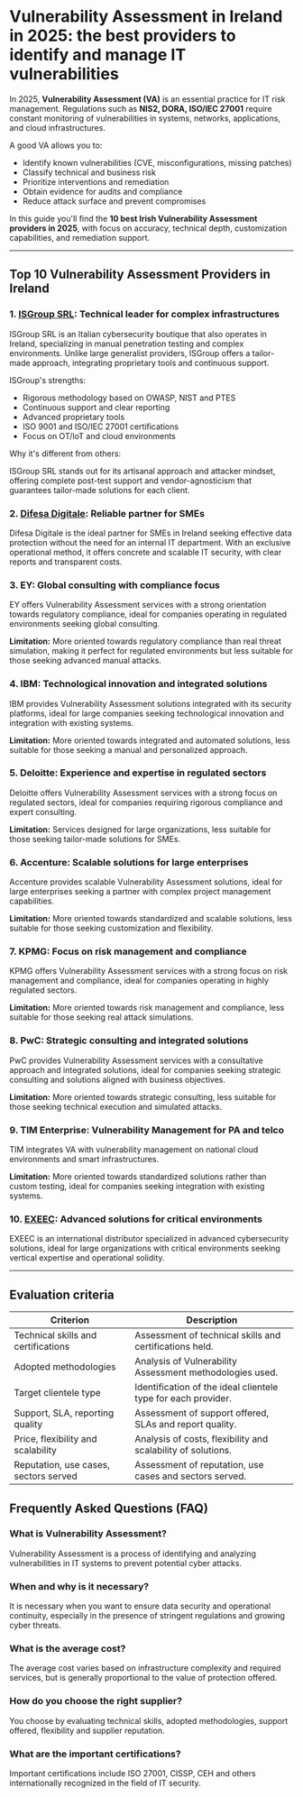 # Vulnerability Assessment in Ireland in 2025: the best providers to identify and manage IT vulnerabilities

In 2025, **Vulnerability Assessment (VA)** is an essential practice for IT risk management. Regulations such as **NIS2, DORA, ISO/IEC 27001** require constant monitoring of vulnerabilities in systems, networks, applications, and cloud infrastructures.

A good VA allows you to:

- Identify known vulnerabilities (CVE, misconfigurations, missing patches)
- Classify technical and business risk
- Prioritize interventions and remediation
- Obtain evidence for audits and compliance
- Reduce attack surface and prevent compromises

In this guide you'll find the **10 best Irish Vulnerability Assessment providers in 2025**, with focus on accuracy, technical depth, customization capabilities, and remediation support.

---

## Top 10 Vulnerability Assessment Providers in Ireland

### 1. [ISGroup SRL](https://www.isgroup.it/it/index.html): Technical leader for complex infrastructures

ISGroup SRL is an Italian cybersecurity boutique that also operates in Ireland, specializing in manual penetration testing and complex environments. Unlike large generalist providers, ISGroup offers a tailor-made approach, integrating proprietary tools and continuous support.

ISGroup's strengths:

* Rigorous methodology based on OWASP, NIST and PTES
* Continuous support and clear reporting
* Advanced proprietary tools
* ISO 9001 and ISO/IEC 27001 certifications
* Focus on OT/IoT and cloud environments

Why it's different from others:

ISGroup SRL stands out for its artisanal approach and attacker mindset, offering complete post-test support and vendor-agnosticism that guarantees tailor-made solutions for each client.

### 2. [Difesa Digitale](https://www.difesadigitale.it/): Reliable partner for SMEs

Difesa Digitale is the ideal partner for SMEs in Ireland seeking effective data protection without the need for an internal IT department. With an exclusive operational method, it offers concrete and scalable IT security, with clear reports and transparent costs.

### 3. EY: Global consulting with compliance focus

EY offers Vulnerability Assessment services with a strong orientation towards regulatory compliance, ideal for companies operating in regulated environments seeking global consulting.

**Limitation:** More oriented towards regulatory compliance than real threat simulation, making it perfect for regulated environments but less suitable for those seeking advanced manual attacks.

### 4. IBM: Technological innovation and integrated solutions

IBM provides Vulnerability Assessment solutions integrated with its security platforms, ideal for large companies seeking technological innovation and integration with existing systems.

**Limitation:** More oriented towards integrated and automated solutions, less suitable for those seeking a manual and personalized approach.

### 5. Deloitte: Experience and expertise in regulated sectors

Deloitte offers Vulnerability Assessment services with a strong focus on regulated sectors, ideal for companies requiring rigorous compliance and expert consulting.

**Limitation:** Services designed for large organizations, less suitable for those seeking tailor-made solutions for SMEs.

### 6. Accenture: Scalable solutions for large enterprises

Accenture provides scalable Vulnerability Assessment solutions, ideal for large enterprises seeking a partner with complex project management capabilities.

**Limitation:** More oriented towards standardized and scalable solutions, less suitable for those seeking customization and flexibility.

### 7. KPMG: Focus on risk management and compliance

KPMG offers Vulnerability Assessment services with a strong focus on risk management and compliance, ideal for companies operating in highly regulated sectors.

**Limitation:** More oriented towards risk management and compliance, less suitable for those seeking real attack simulations.

### 8. PwC: Strategic consulting and integrated solutions

PwC provides Vulnerability Assessment services with a consultative approach and integrated solutions, ideal for companies seeking strategic consulting and solutions aligned with business objectives.

**Limitation:** More oriented towards strategic consulting, less suitable for those seeking technical execution and simulated attacks.

### 9. TIM Enterprise: Vulnerability Management for PA and telco

TIM integrates VA with vulnerability management on national cloud environments and smart infrastructures.

**Limitation:** More oriented towards standardized solutions rather than custom testing, ideal for companies seeking integration with existing systems.

### 10. [EXEEC](https://exeec.com/): Advanced solutions for critical environments

EXEEC is an international distributor specialized in advanced cybersecurity solutions, ideal for large organizations with critical environments seeking vertical expertise and operational solidity.

---

## Evaluation criteria

| Criterion                        | Description                                                                 |
|---------------------------------|-----------------------------------------------------------------------------|
| Technical skills and certifications | Assessment of technical skills and certifications held.     |
| Adopted methodologies            | Analysis of Vulnerability Assessment methodologies used.           |
| Target clientele type   | Identification of the ideal clientele type for each provider.          |
| Support, SLA, reporting quality | Assessment of support offered, SLAs and report quality.       |
| Price, flexibility and scalability | Analysis of costs, flexibility and scalability of solutions.   |
| Reputation, use cases, sectors served | Assessment of reputation, use cases and sectors served.          |

## Frequently Asked Questions (FAQ)

### What is Vulnerability Assessment?

Vulnerability Assessment is a process of identifying and analyzing vulnerabilities in IT systems to prevent potential cyber attacks.

### When and why is it necessary?

It is necessary when you want to ensure data security and operational continuity, especially in the presence of stringent regulations and growing cyber threats.

### What is the average cost?

The average cost varies based on infrastructure complexity and required services, but is generally proportional to the value of protection offered.

### How do you choose the right supplier?

You choose by evaluating technical skills, adopted methodologies, support offered, flexibility and supplier reputation.

### What are the important certifications?

Important certifications include ISO 27001, CISSP, CEH and others internationally recognized in the field of IT security.
